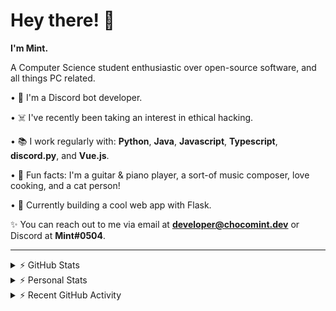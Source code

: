 # Hey there! 👋

**I'm Mint.**

A Computer Science student enthusiastic over open-source software, and all things PC related.

• 👾 I'm a Discord bot developer.

• ☠️ I've recently been taking an interest in ethical hacking.

• 📚 I work regularly with: **Python**, **Java**, **Javascript**, **Typescript**, **discord.py**, and **Vue.js**.

• 🍛 Fun facts: I'm a guitar & piano player, a sort-of music composer, love cooking, and a cat person!

• 🔎 Currently building a cool web app with Flask.

✨ You can reach out to me via email at **developer@chocomint.dev** or Discord at **Mint#0504**.

---

<details>
    <summary>⚡ GitHub Stats</summary>

<img height="150px" align="center" alt="Mint's GitHub Stats" src="https://github-readme-stats-lunarmint.vercel.app/api?username=lunarmint&count_private=true&show_icons=true&hide_title=true&hide_border=true&title_color=00ffdf&icon_color=00ffdf&text_color=141823&bg_color=0,4158d0,c850c0,ffcc70&include_all_commits=false"/>

<img height="150px" align="center" alt="Mint's Most Used Languages" src="https://github-readme-stats-lunarmint.vercel.app/api/top-langs/?username=lunarmint&hide_title=true&hide_border=true&langs_count=8&layout=compact&title_color=141823&bg_color=0,ffcc70,c850c0,4158d0"/>

</details>

<details>
    <summary>⚡ Personal Stats</summary>

<!--START_SECTION:waka-->
![Profile Views](http://img.shields.io/badge/Profile%20Views-1-blue)

![Lines of code](https://img.shields.io/badge/From%20Hello%20World%20I%27ve%20Written-165101%20lines%20of%20code-blue)

**I'm a Night 🦉** 

```text
🌞 Morning    89 commits     ██████░░░░░░░░░░░░░░░░░░░   23.92% 
🌆 Daytime    86 commits     █████░░░░░░░░░░░░░░░░░░░░   23.12% 
🌃 Evening    122 commits    ████████░░░░░░░░░░░░░░░░░   32.8% 
🌙 Night      75 commits     █████░░░░░░░░░░░░░░░░░░░░   20.16%

```
📅 **I'm Most Productive on Monday** 

```text
Monday       85 commits     █████░░░░░░░░░░░░░░░░░░░░   22.85% 
Tuesday      45 commits     ███░░░░░░░░░░░░░░░░░░░░░░   12.1% 
Wednesday    32 commits     ██░░░░░░░░░░░░░░░░░░░░░░░   8.6% 
Thursday     84 commits     █████░░░░░░░░░░░░░░░░░░░░   22.58% 
Friday       44 commits     ███░░░░░░░░░░░░░░░░░░░░░░   11.83% 
Saturday     48 commits     ███░░░░░░░░░░░░░░░░░░░░░░   12.9% 
Sunday       34 commits     ██░░░░░░░░░░░░░░░░░░░░░░░   9.14%

```


📊 **This Week I Spent My Time On** 

```text
💬 Programming Languages: 
Python                   58 mins             ███████████████░░░░░░░░░░   60.26% 
HTML                     28 mins             ███████░░░░░░░░░░░░░░░░░░   29.51% 
YAML                     4 mins              █░░░░░░░░░░░░░░░░░░░░░░░░   4.94% 
CSS                      3 mins              █░░░░░░░░░░░░░░░░░░░░░░░░   3.52% 
Bash                     1 min               ░░░░░░░░░░░░░░░░░░░░░░░░░   1.36%

🔥 Editors: 
PyCharm                  1 hr 36 mins        █████████████████████████   100.0%

🐱‍💻 Projects: 
spotipyn                 41 mins             ██████████░░░░░░░░░░░░░░░   43.14% 
test                     27 mins             ███████░░░░░░░░░░░░░░░░░░   28.95% 
csc380                   26 mins             ███████░░░░░░░░░░░░░░░░░░   27.9% 
Unknown Project          0 secs              ░░░░░░░░░░░░░░░░░░░░░░░░░   0.02%

💻 Operating System: 
Windows                  1 hr 36 mins        █████████████████████████   100.0%

```

**I Mostly Code in Python** 

```text
Python                   7 repos             ████████░░░░░░░░░░░░░░░░░   31.82% 
C                        5 repos             █████░░░░░░░░░░░░░░░░░░░░   22.73% 
Java                     3 repos             ███░░░░░░░░░░░░░░░░░░░░░░   13.64% 
Clojure                  2 repos             ██░░░░░░░░░░░░░░░░░░░░░░░   9.09% 
Scala                    2 repos             ██░░░░░░░░░░░░░░░░░░░░░░░   9.09%

```



 Last Updated on 15/11/2021
<!--END_SECTION:waka-->

</details>

<details>
    <summary>⚡ Recent GitHub Activity</summary>

<!--START_SECTION:activity-->
1. 🎉 Merged PR [#4](https://github.com/lunarmint/spotipyn/pull/4) in [lunarmint/spotipyn](https://github.com/lunarmint/spotipyn)
2. 🗣 Commented on [#4](https://github.com/lunarmint/spotipyn/issues/4) in [lunarmint/spotipyn](https://github.com/lunarmint/spotipyn)
3. 🗣 Commented on [#3](https://github.com/lunarmint/spotipyn/issues/3) in [lunarmint/spotipyn](https://github.com/lunarmint/spotipyn)
4. ❌ Closed PR [#3](https://github.com/lunarmint/spotipyn/pull/3) in [lunarmint/spotipyn](https://github.com/lunarmint/spotipyn)
5. 🎉 Merged PR [#125](https://github.com/ranimepiracy/chiya/pull/125) in [ranimepiracy/chiya](https://github.com/ranimepiracy/chiya)
<!--END_SECTION:activity-->

</details>

